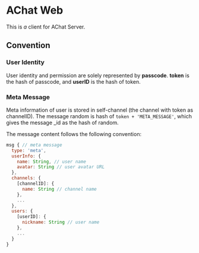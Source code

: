 # AChat Web

This is *a* client for AChat Server.

## Convention

### User Identity

User identity and permission are solely represented by **passcode**. **token** is the hash of passcode, and **userID** is the hash of token.

### Meta Message

Meta information of user is stored in self-channel (the channel with token as channelID). The message random is hash of `token + 'META_MESSAGE'`, which gives the message _id as the hash of random.

The message content follows the following convention:

```js
msg { // meta message
  type: 'meta',
  userInfo: {
    name: String, // user name
    avatar: String // user avatar URL
  },
  channels: {
    [channelID]: {
      name: String // channel name
    },
    ...
  },
  users: {
    [userID]: {
      nickname: String // user name
    },
    ...
  }
}
```

